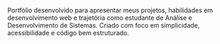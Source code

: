 Portfólio desenvolvido para apresentar meus projetos, habilidades em desenvolvimento web e trajetória como estudante de Análise e Desenvolvimento de Sistemas. Criado com foco em simplicidade, acessibilidade e código bem estruturado.
